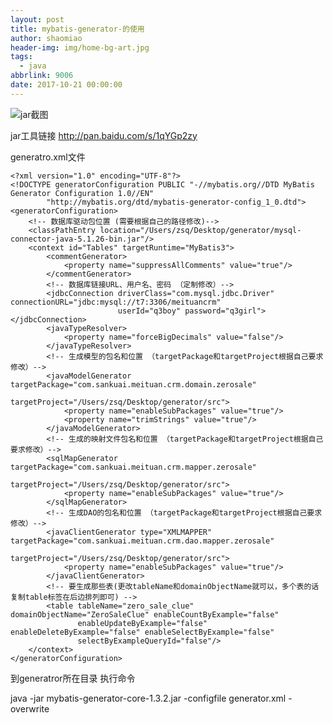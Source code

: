 ```yaml
---
layout: post
title: mybatis-generator-的使用
author: shaomiao
header-img: img/home-bg-art.jpg
tags:
  - java
abbrlink: 9006
date: 2017-10-21 00:00:00
---
```


![jar截图](http://upload-images.jianshu.io/upload_images/2590671-59c38c404b3f61c6.png?imageMogr2/auto-orient/strip%7CimageView2/2/w/1240)

jar工具链接
http://pan.baidu.com/s/1qYGp2zy


generatro.xml文件

	<?xml version="1.0" encoding="UTF-8"?>
	<!DOCTYPE generatorConfiguration PUBLIC "-//mybatis.org//DTD MyBatis Generator Configuration 1.0//EN"
			"http://mybatis.org/dtd/mybatis-generator-config_1_0.dtd">
	<generatorConfiguration>
		<!-- 数据库驱动包位置 (需要根据自己的路径修改)-->
		<classPathEntry location="/Users/zsq/Desktop/generator/mysql-connector-java-5.1.26-bin.jar"/>
		<context id="Tables" targetRuntime="MyBatis3">
			<commentGenerator>
				<property name="suppressAllComments" value="true"/>
			</commentGenerator>
			<!-- 数据库链接URL、用户名、密码 （定制修改）-->
			<jdbcConnection driverClass="com.mysql.jdbc.Driver" connectionURL="jdbc:mysql://t7:3306/meituancrm"
							userId="q3boy" password="q3girl"></jdbcConnection>
			<javaTypeResolver>
				<property name="forceBigDecimals" value="false"/>
			</javaTypeResolver>
			<!-- 生成模型的包名和位置 （targetPackage和targetProject根据自己要求修改）-->
			<javaModelGenerator targetPackage="com.sankuai.meituan.crm.domain.zerosale"
								targetProject="/Users/zsq/Desktop/generator/src">
				<property name="enableSubPackages" value="true"/>
				<property name="trimStrings" value="true"/>
			</javaModelGenerator>
			<!-- 生成的映射文件包名和位置 （targetPackage和targetProject根据自己要求修改）-->
			<sqlMapGenerator targetPackage="com.sankuai.meituan.crm.mapper.zerosale"
							 targetProject="/Users/zsq/Desktop/generator/src">
				<property name="enableSubPackages" value="true"/>
			</sqlMapGenerator>
			<!-- 生成DAO的包名和位置 （targetPackage和targetProject根据自己要求修改）-->
			<javaClientGenerator type="XMLMAPPER" targetPackage="com.sankuai.meituan.crm.dao.mapper.zerosale"
								 targetProject="/Users/zsq/Desktop/generator/src">
				<property name="enableSubPackages" value="true"/>
			</javaClientGenerator>
			<!-- 要生成那些表(更改tableName和domainObjectName就可以，多个表的话复制table标签在后边排列即可) -->
			<table tableName="zero_sale_clue" domainObjectName="ZeroSaleClue" enableCountByExample="false"
				   enableUpdateByExample="false" enableDeleteByExample="false" enableSelectByExample="false"
				   selectByExampleQueryId="false"/>
		</context>
	</generatorConfiguration>


到generatror所在目录
执行命令

java -jar mybatis-generator-core-1.3.2.jar -configfile generator.xml -overwrite
